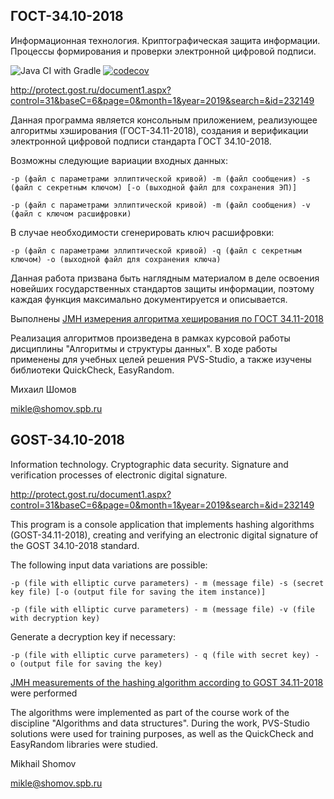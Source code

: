 ## ГОСТ-34.10-2018
Информационная технология. Криптографическая защита информации. Процессы формирования и проверки электронной цифровой подписи.

![Java CI with Gradle](https://github.com/shomov/GOST-34.10-2018/workflows/Java%20CI%20with%20Gradle/badge.svg)
[![codecov](https://codecov.io/gh/shomov/GOST-34.10-2018/branch/main/graph/badge.svg?token=TLvfRvA7RP)](https://codecov.io/gh/shomov/GOST-34.10-2018)

http://protect.gost.ru/document1.aspx?control=31&baseC=6&page=0&month=1&year=2019&search=&id=232149

Данная программа является консольным приложением, реализующее алгоритмы хэширования (ГОСТ-34.11-2018), создания и верификации электронной цифровой подписи стандарта ГОСТ 34.10-2018.

Возможны следующие вариации входных данных:

`-p (файл с параметрами эллиптической кривой) -m (файл сообщения) -s (файл с секретным ключом) [-o (выходной файл для сохранения ЭП)]`

`-p (файл с параметрами эллиптической кривой) -m (файл сообщения) -v (файл с ключом расшифровки)`

В случае необходимости сгенерировать ключ расшифровки:

`-p (файл с параметрами эллиптической кривой) -q (файл с секретным ключом) -o (выходной файл для сохранения ключа)`

Данная работа призвана быть наглядным материалом в деле освоения новейших государственных стандартов защиты информации, поэтому каждая функция максимально документируется и описывается.

Выполнены [JMH измерения алгоритма хеширования по ГОСТ 34.11-2018](https://github.com/shomov/GOST-34.11-2018_JMH)

Реализация алгоритмов произведена в рамках курсовой работы дисциплины "Алгоритмы и структуры данных". В ходе работы применены для учебных целей решения PVS-Studio, а также изучены библиотеки QuickCheck, EasyRandom. 

Михаил Шомов

mikle@shomov.spb.ru

## GOST-34.10-2018
Information technology. Cryptographic data security. Signature and verification processes of electronic digital signature.

http://protect.gost.ru/document1.aspx?control=31&baseC=6&page=0&month=1&year=2019&search=&id=232149

This program is a console application that implements hashing algorithms (GOST-34.11-2018), creating and verifying an electronic digital signature of the GOST 34.10-2018 standard.

The following input data variations are possible:

`-p (file with elliptic curve parameters) - m (message file) -s (secret key file) [-o (output file for saving the item instance)]`

`-p (file with elliptic curve parameters) - m (message file) -v (file with decryption key)`

Generate a decryption key if necessary:

`-p (file with elliptic curve parameters) - q (file with secret key) - o (output file for saving the key)`

[JMH measurements of the hashing algorithm according to GOST 34.11-2018](https://github.com/shomov/GOST-34.11-2018_JMH) were performed

The algorithms were implemented as part of the course work of the discipline "Algorithms and data structures". During the work, PVS-Studio solutions were used for training purposes, as well as the QuickCheck and EasyRandom libraries were studied.

Mikhail Shomov

mikle@shomov.spb.ru
